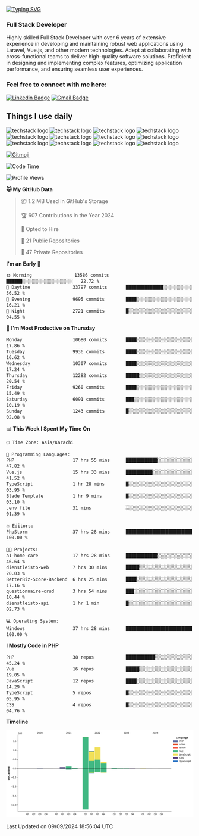 [![Typing SVG](https://readme-typing-svg.demolab.com?font=Permanent+Marker&size=31&pause=1000&color=00A11F&center=true&random=false&width=435&lines=Hi+%F0%9F%91%8B%2C+I'm+Waheed+Sindhani)](https://git.io/typing-svg)
### Full Stack Developer
Highly skilled Full Stack Developer with over 6 years of extensive experience in developing and maintaining robust web applications using Laravel, Vue.js, and other modern technologies. Adept at collaborating with cross-functional teams to deliver high-quality software solutions. Proficient in designing and implementing complex features, optimizing application performance, and ensuring seamless user experiences. 

### Feel free to connect with me here:

[![Linkedin Badge](https://img.shields.io/badge/-waheedsindhani-blue?style=flat-square&logo=Linkedin&logoColor=white&link=https://www.linkedin.com/in/waheed-sindhani/)](https://www.linkedin.com/in/waheed-sindhani/)
[![Gmail Badge](https://img.shields.io/badge/-waheed.eliccs@gmail.com-c14438?style=flat-square&logo=Gmail&logoColor=white&link=mailto:waheed.eliccs@gmail.com)](mailto:waheed.eliccs@gmail.com)

## Things I use daily
![techstack logo](https://readme-components.vercel.app/api?component=logo&logo=react&text=false&animation=spin&fill=000000&svgfill=2d79c7)
![techstack logo](https://readme-components.vercel.app/api?component=logo&logo=vue.js&text=false&fill=000000&svgfill=4FC08D)
![techstack logo](https://readme-components.vercel.app/api?component=logo&logo=laravel&text=false&fill=000000&svgfill=FF2D20)
![techstack logo](https://readme-components.vercel.app/api?component=logo&logo=javascript&text=false&fill=000000&svgfill=F7DF1E)
![techstack logo](https://readme-components.vercel.app/api?component=logo&logo=mysql&text=false&fill=000000&svgfill=4479A1)
![techstack logo](https://readme-components.vercel.app/api?component=logo&logo=quasar&text=false&svgfill=050A14&fill=ffffaa&animation=spin)
![techstack logo](https://readme-components.vercel.app/api?component=logo&logo=typescript&text=false&fill=000000&svgfill=3178C6)
![techstack logo](https://readme-components.vercel.app/api?component=logo&logo=node.js&text=false&fill=000000&svgfill=5FA04E)
![techstack logo](https://readme-components.vercel.app/api?component=logo&logo=tailwindcss&text=false&fill=000000&svgfill=06B6D4)
![techstack logo](https://readme-components.vercel.app/api?component=logo&logo=docker&text=false&fill=000000&svgfill=2496ED)
![techstack logo](https://readme-components.vercel.app/api?component=logo&logo=linux&text=false&fill=000000&svgfill=FCC624)
![techstack logo](https://readme-components.vercel.app/api?component=logo&logo=amazonaws&text=false&fill=000000&svgfill=232F3E)



<!--
**Sindhani/sindhani** is a ✨ _special_ ✨ repository because its `README.md` (this file) appears on your GitHub profile.

Here are some ideas to get you started:

- 🔭 I’m currently working on ...
- 🌱 I’m currently learning ...
- 👯 I’m looking to collaborate on ...
- 🤔 I’m looking for help with ...
- 💬 Ask me about ...
- 📫 How to reach me: ...
- 😄 Pronouns: ...
- ⚡ Fun fact: ...
-->
<a href="https://gitmoji.dev">
  <img
    src="https://img.shields.io/badge/gitmoji-%20😜%20😍-FFDD67.svg?style=flat-square"
    alt="Gitmoji"
  />
</a>

<!--START_SECTION:waka-->
![Code Time](http://img.shields.io/badge/Code%20Time-452%20hrs%2024%20mins-blue)

![Profile Views](http://img.shields.io/badge/Profile%20Views-1-blue)

**🐱 My GitHub Data** 

> 📦 1.2 MB Used in GitHub's Storage 
 > 
> 🏆 607 Contributions in the Year 2024
 > 
> 💼 Opted to Hire
 > 
> 📜 21 Public Repositories 
 > 
> 🔑 47 Private Repositories 
 > 
**I'm an Early 🐤** 

```text
🌞 Morning                13586 commits       ██████░░░░░░░░░░░░░░░░░░░   22.72 % 
🌆 Daytime                33797 commits       ██████████████░░░░░░░░░░░   56.52 % 
🌃 Evening                9695 commits        ████░░░░░░░░░░░░░░░░░░░░░   16.21 % 
🌙 Night                  2721 commits        █░░░░░░░░░░░░░░░░░░░░░░░░   04.55 % 
```
📅 **I'm Most Productive on Thursday** 

```text
Monday                   10680 commits       ████░░░░░░░░░░░░░░░░░░░░░   17.86 % 
Tuesday                  9936 commits        ████░░░░░░░░░░░░░░░░░░░░░   16.62 % 
Wednesday                10307 commits       ████░░░░░░░░░░░░░░░░░░░░░   17.24 % 
Thursday                 12282 commits       █████░░░░░░░░░░░░░░░░░░░░   20.54 % 
Friday                   9260 commits        ████░░░░░░░░░░░░░░░░░░░░░   15.49 % 
Saturday                 6091 commits        ███░░░░░░░░░░░░░░░░░░░░░░   10.19 % 
Sunday                   1243 commits        █░░░░░░░░░░░░░░░░░░░░░░░░   02.08 % 
```


📊 **This Week I Spent My Time On** 

```text
🕑︎ Time Zone: Asia/Karachi

💬 Programming Languages: 
PHP                      17 hrs 55 mins      ████████████░░░░░░░░░░░░░   47.82 % 
Vue.js                   15 hrs 33 mins      ██████████░░░░░░░░░░░░░░░   41.52 % 
TypeScript               1 hr 28 mins        █░░░░░░░░░░░░░░░░░░░░░░░░   03.95 % 
Blade Template           1 hr 9 mins         █░░░░░░░░░░░░░░░░░░░░░░░░   03.10 % 
.env file                31 mins             ░░░░░░░░░░░░░░░░░░░░░░░░░   01.39 % 

🔥 Editors: 
PhpStorm                 37 hrs 28 mins      █████████████████████████   100.00 % 

🐱‍💻 Projects: 
a1-home-care             17 hrs 28 mins      ████████████░░░░░░░░░░░░░   46.64 % 
dienstleisto-web         7 hrs 30 mins       █████░░░░░░░░░░░░░░░░░░░░   20.03 % 
BetterBiz-Score-Backend  6 hrs 25 mins       ████░░░░░░░░░░░░░░░░░░░░░   17.16 % 
questionnaire-crud       3 hrs 54 mins       ███░░░░░░░░░░░░░░░░░░░░░░   10.44 % 
dienstleisto-api         1 hr 1 min          █░░░░░░░░░░░░░░░░░░░░░░░░   02.73 % 

💻 Operating System: 
Windows                  37 hrs 28 mins      █████████████████████████   100.00 % 
```

**I Mostly Code in PHP** 

```text
PHP                      38 repos            ███████████░░░░░░░░░░░░░░   45.24 % 
Vue                      16 repos            █████░░░░░░░░░░░░░░░░░░░░   19.05 % 
JavaScript               12 repos            ████░░░░░░░░░░░░░░░░░░░░░   14.29 % 
TypeScript               5 repos             █░░░░░░░░░░░░░░░░░░░░░░░░   05.95 % 
CSS                      4 repos             █░░░░░░░░░░░░░░░░░░░░░░░░   04.76 % 
```



**Timeline**

![Lines of Code chart](https://raw.githubusercontent.com/Sindhani/Sindhani/main/assets/bar_graph.png)


 Last Updated on 09/09/2024 18:56:04 UTC
<!--END_SECTION:waka-->
